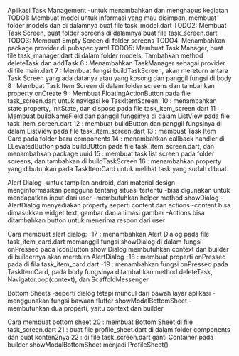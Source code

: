 Aplikasi Task Management
-untuk menambahkan dan menghapus kegiatan
TODO1: Membuat model untuk informasi yang mau disimpan, membuat folder models dan di dalamnya buat file task_model.dart
TODO2: Membuat Task Screen, buat folder screens di dalamnya buat file task_screen.dart
TODO3: Membuat Empty Screen di folder screens
TODO4: Menambahkan package provider di pubspec.yaml
TODO5: Membuat Task Manager, buat file task_manager.dart di dalam folder models. Tambahkan method deleteTask dan addTask
6 : Menambahkan TaskManager sebagai provider di file main.dart
7 : Membuat fungsi buildTaskScreen, akan mereturn antara Task Screen yang ada datanya atau yang kosong dan panggil fungsi di body
8 : Membuat Task Item Screen di dalam folder screens dan tambahkan property onCreate
9 : Membuat FloatingActionButton pada file task_screen.dart untuk navigasi ke TaskItemScreen.
10 : menambahkan state property, initState, dan dispose pada file task_item_screen.dart
11 : Membuat buildNameField dan panggil fungsinya di dalam ListView pada file task_item_screen.dart
12 : membuat buildButton dan panggil fungsinya di dalam ListView pada file task_item_screen.dart
13 : membuat Task Item Card pada folder baru components
14 : menambahkan callback handler di ELevatedButton pada buildBUtton pada file task_item_screen.dart, dan menambahkan package uuid
15 : membuat task list screen pada folder screens, dan tambahkan di buildTaskScreen
16 : menambahkan property yang dibutuhkan pada TaskItemCard untuk melihat task yang sudah dibuat.

Alert Dialog
-untuk tampilan android, dari material design
-menginformasikan pengguna tentang situasi tertentu
-bisa digunakan untuk mendapatkan input dari user
-membutuhkan helper method showDialog
-AlertDialog menyediakan property seperti content dan actions
-content bisa dimasukkan widget text, gambar dan animasi gambar
-Actions bisa ditambahkan button untuk menerima respon dari user

Cara membuat alert dialog:
-17 : menambahkan Alert Dialog pada file task_item_card.dart
memanggil fungsi showDialog di dalam fungsi onPressed pada IconButton
show Dialog membutuhkan context dan builder
di buildernya akan mereturn AlertDialog
-18 : membuat properti onPressed pada di fila task_item_card.dart
-19 : menambahkan fungsi onPressed pada TaskItemCard, pada body fungsinya ditambahkan method deleteTask, Navigator.pop(context), dan ScaffoldMessenger


Bottom Sheets
-seperti dialog tetapi muncul dari bawah layar aplikasi
-menggunakan fungsi bawaan flutter showModalBottomSheet
-membutuhkan dua properti, yaitu context dan builder

Cara membuat bottom sheet
20 : membuat Bottom Sheet di file task_screen.dart
21 : buat file profile_sheet.dart di dalam folder components dan buat konten2nya
22 : di file task_screen.dart ganti Container pada builder showModalBottomSheet menjadi ProfileSheet() 
